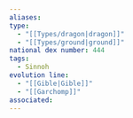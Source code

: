 ```yaml
---
aliases: 
type:
  - "[[Types/dragon|dragon]]"
  - "[[Types/ground|ground]]"
national dex number: 444
tags:
  - Sinnoh
evolution line:
  - "[[Gible|Gible]]"
  - "[[Garchomp]]"
associated: 
---
```

